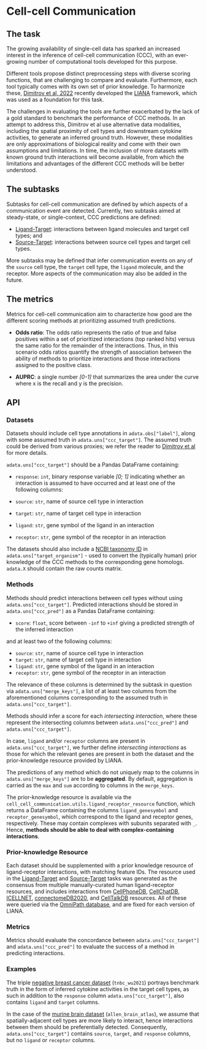 # Cell-cell Communication

## The task

The growing availability of single-cell data has sparked an increased
interest in the inference of cell-cell communication (CCC),
with an ever-growing number of computational tools developed for this purpose.

Different tools propose distinct preprocessing steps with diverse
scoring functions, that are challenging to compare and evaluate.
Furthermore, each tool typically comes with its own set of prior knowledge.
To harmonize these, [Dimitrov et
al, 2022](https://doi.org/10.1038/s41467-022-30755-0) recently developed the
[LIANA](https://github.com/saezlab/liana) framework, which was used
as a foundation for this task.

The challenges in evaluating the tools are further exacerbated by the
lack of a gold standard to benchmark the performance of CCC methods. In an
attempt to address this, Dimitrov et al use alternative data modalities, including
the spatial proximity of cell types and
downstream cytokine activities, to generate an inferred ground truth. However,
these modalities are only approximations of biological reality and come
with their own assumptions and limitations. In time, the inclusion of more
datasets with known ground truth interactions will become available, from
which the limitations and advantages of the different CCC methods will
be better understood.

## The subtasks

Subtasks for cell-cell communication are defined by which aspects of a communication
event are detected. Currently, two subtasks aimed at steady-state, or single-context,
CCC predictions are defined:

* [Ligand-Target](./cell_cell_communication_ligand_target): interactions between
  ligand molecules and target cell types; and
* [Source-Target](./cell_cell_communication_source_target): interactions between
  source cell types and target cell types.

More subtasks may be defined that infer communication events on any of the `source`
cell type, the `target` cell type, the `ligand` molecule, and the receptor.
More aspects of the communication may also be added in the future.

## The metrics

Metrics for cell-cell communication aim to characterize how good are
the different scoring methods at prioritizing assumed truth predictions.

* **Odds ratio**: The odds ratio represents the ratio of true and false
positives within a set of prioritized interactions (top ranked hits) versus
the same ratio for the remainder of the interactions. Thus, in this
scenario odds ratios quantify the strength of association between the
ability of methods to prioritize interactions and those interactions
assigned to the positive class.

* **AUPRC**: a single number _[0-1]_ that summarizes the area under the curve where
x is the recall and y is the precision.

## API

### Datasets

Datasets should include cell type annotations in `adata.obs["label"]`, along with some
assumed truth in `adata.uns["ccc_target"]`. The assumed truth could be derived from
various proxies; we refer the reader to [Dimitrov et
al](https://doi.org/10.1038/s41467-022-30755-0) for more details.

`adata.uns["ccc_target"]` should be a Pandas DataFrame containing:

* `response`: `int`, binary response variable _[0; 1]_ indicating whether an interaction is
  assumed to have occurred and at least one of the following columns:

* `source`: `str`, name of source cell type in interaction
* `target`: `str`, name of target cell type in interaction
* `ligand`: `str`, gene symbol of the ligand in an interaction
* `receptor`: `str`, gene symbol of the receptor in an interaction

The datasets should also include a [NCBI taxonomy ID](https://www.ncbi.nlm.nih.gov/Taxonomy/Browser/wwwtax.cgi)
in `adata.uns["target_organism"]` - used to convert the (typically human) prior
knowledge of the CCC methods to the corresponding gene homologs.
`adata.X` should contain the raw counts matrix.

### Methods

Methods should predict interactions between cell types without using
`adata.uns["ccc_target"]`. Predicted interactions should be stored in
`adata.uns["ccc_pred"]` as a Pandas DataFrame containing:

* `score`: `float`, score between `-inf` to `+inf` giving a predicted strength of the
  inferred interaction

and at least two of the following columns:

* `source`: `str`, name of source cell type in interaction
* `target`: `str`, name of target cell type in interaction
* `ligand`: `str`, gene symbol of the ligand in an interaction
* `receptor`: `str`, gene symbol of the receptor in an interaction

The relevance of these columns is determined by the subtask in question
via `adata.uns["merge_keys"]`, a list of at least two columns from the
aforementioned columns corresponding to the assumed
truth in `adata.uns["ccc_target"]`.

Methods should infer a score for each _intersecting interaction_,
where these represent the intersecting columns between `adata.uns["ccc_pred"]` and
`adata.uns["ccc_target"]`.

In case, `ligand` and/or `receptor` columns are present
in `adata.uns["ccc_target"]`, we further define _intersecting interactions_ as
those for which the relevant genes are present in both the dataset and
the prior-knowledge resource provided by LIANA.

The predictions of any method which do not uniquely map
to the columns in `adata.uns["merge_keys"]` are to be **aggregated**.
By default, aggregation is carried as the `max` and `sum`
according to columns in the `merge_keys`.

The prior-knowledge resource is available via the
`cell_cell_communication.utils.ligand_receptor_resource` function, which returns a
DataFrame containing the columns `ligand_genesymbol` and `receptor_genesymbol`, which
correspond to the ligand and receptor genes, respectively. These may contain complexes
with subunits separated with `_`. Hence, **methods should be able to deal with
complex-containing interactions**.

### Prior-knowledge Resource

Each dataset should be supplemented with a prior knowledge resource of
ligand-receptor interactions, with matching feature IDs.
The resource used in the [Ligand-Target](./cell_cell_communication_ligand_target)
and [Source-Target](./cell_cell_communication_source_target)
tasks was generated as the consensus from multiple manually-curated human
ligand-receptor resources, and includes interactions from
[CellPhoneDB](https://www.nature.com/articles/s41596-020-0292-x),
[CellChatDB](https://www.nature.com/articles/s41467-021-21246-9#disqus_thread),
[ICELLNET](https://www.nature.com/articles/s41467-021-21244-x),
[connectomeDB2020](https://www.nature.com/articles/s41467-020-18873-z),
and [CellTalkDB](https://www.nature.com/articles/s41467-020-18873-z) resources.
All of these were queried via the
[OmniPath database](https://www.embopress.org/doi/full/10.15252/msb.20209923),
and are fixed for each version of LIANA.

### Metrics

Metrics should evaluate the concordance between `adata.uns["ccc_target"]` and
`adata.uns["ccc_pred"]` to evaluate the success of a method in predicting interactions.

### Examples

The triple [negative breast cancer dataset](
https://www.nature.com/articles/s41588-021-00911-1) (`tnbc_wu2021`) portrays
benchmark truth in the form of inferred cytokine activities in the target cell
types, as such in addition to the `response` column `adata.uns["ccc_target"]`,
also contains `ligand` and `target` columns.

In the case of the [murine brain dataset](
https://www.nature.com/articles/nn.4216) (`allen_brain_atlas`), we assume that
spatially-adjacent cell types are more likely to interact, hence interactions
between them should be preferentially detected.
Consequently, `adata.uns["ccc_target"]` contains `source`, `target`,
and `response` columns, but no `ligand` or `receptor` columns.
